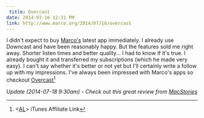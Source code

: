 ```yaml
---
 title: Overcast
date: 2014-07-16 12:31 PM
link: http://www.marco.org/2014/07/16/overcast
---
```


I didn't expect to buy [Marco's](http://twitter.com/marcoarment) latest app immediately. I already use Downcast and have been reasonably happy. But the features sold me right away. Shorter listen times and better quality... I had to know if it's true. I already bought it and transferred my subscriptions (which he made very easy). I can't say whether it's better or not yet but I'll certainly write a follow up with my impressions. I've always been impressed with Marco's apps so checkout [Overcast](https://itunes.apple.com/us/app/overcast-podcast-player/id888422857?mt=8&uo=4&at=10lqks)[^aff]

*Update (2014-07-18 9:30am) - Check out this great review from [MacStories](http://www.macstories.net/reviews/overcast-review/)*


[^aff]: <[AL](/affiliate-disclaimer)> iTunes Affiliate Link
